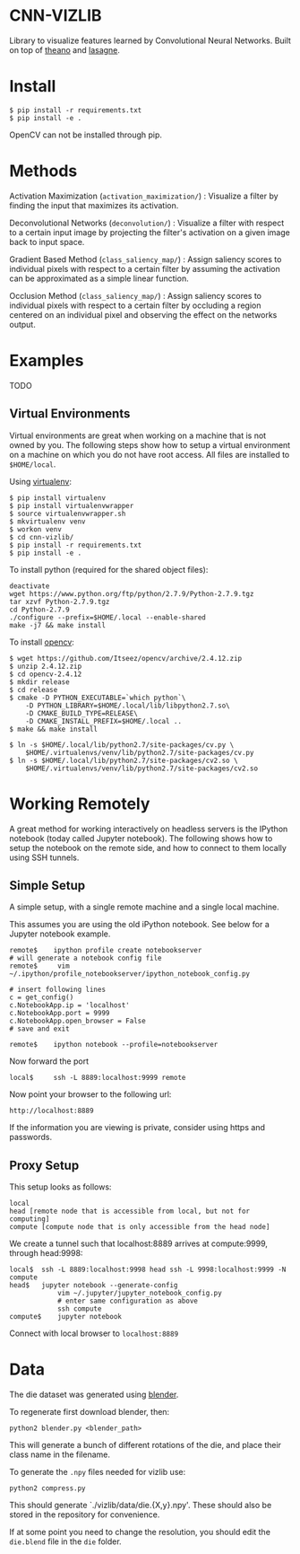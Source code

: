 # CNN-VIZLIB

Library to visualize features learned by Convolutional Neural Networks. Built on
top of [theano](https://github.com/Theano/Theano) and [lasagne](https://github.com/Lasagne/Lasagne).

# Install

    $ pip install -r requirements.txt
    $ pip install -e .

OpenCV can not be installed through pip. 

# Methods

Activation Maximization (`activation_maximization/`)
: Visualize a filter by finding the input that maximizes its activation.

Deconvolutional Networks (`deconvolution/`)
: Visualize a filter with respect to a certain input image by projecting the
filter's activation on a given image back to input space.

Gradient Based Method (`class_saliency_map/`)
: Assign saliency scores to individual pixels with respect to a certain filter
by assuming the activation can be approximated as a simple linear function.

Occlusion Method (`class_saliency_map/`)
: Assign saliency scores to individual pixels with respect to a certain filter
by occluding a region centered on an individual pixel and observing the effect
on the networks output.

# Examples

TODO

## Virtual Environments

Virtual environments are great when working on a machine that is not owned by
you. The following steps show how to setup a virtual environment on a machine on
which you do not have root access. All files are installed to `$HOME/local`.

Using [virtualenv](http://docs.python-guide.org/en/latest/dev/virtualenvs/):

    $ pip install virtualenv
    $ pip install virtualenvwrapper
    $ source virtualenvwrapper.sh
    $ mkvirtualenv venv
    $ workon venv
    $ cd cnn-vizlib/
    $ pip install -r requirements.txt
    $ pip install -e .

To install python (required for the shared object files):

    deactivate
    wget https://www.python.org/ftp/python/2.7.9/Python-2.7.9.tgz
    tar xzvf Python-2.7.9.tgz 
    cd Python-2.7.9
    ./configure --prefix=$HOME/.local --enable-shared
    make -j7 && make install

To install [opencv](http://opencv.org/downloads.html):

    $ wget https://github.com/Itseez/opencv/archive/2.4.12.zip
    $ unzip 2.4.12.zip
    $ cd opencv-2.4.12
    $ mkdir release
    $ cd release
    $ cmake -D PYTHON_EXECUTABLE=`which python`\
        -D PYTHON_LIBRARY=$HOME/.local/lib/libpython2.7.so\
        -D CMAKE_BUILD_TYPE=RELEASE\
        -D CMAKE_INSTALL_PREFIX=$HOME/.local ..
    $ make && make install

    $ ln -s $HOME/.local/lib/python2.7/site-packages/cv.py \
        $HOME/.virtualenvs/venv/lib/python2.7/site-packages/cv.py
    $ ln -s $HOME/.local/lib/python2.7/site-packages/cv2.so \
        $HOME/.virtualenvs/venv/lib/python2.7/site-packages/cv2.so

# Working Remotely

A great method for working interactively on headless servers is the IPython
notebook (today called Jupyter notebook). The following shows how to setup the
notebook on the remote side, and how to connect to them locally using SSH
tunnels.

## Simple Setup

A simple setup, with a single remote machine and a single local machine.

This assumes you are using the old iPython notebook. See below for a Jupyter
notebook example.

    remote$    ipython profile create notebookserver
    # will generate a notebook config file
    remote$     vim ~/.ipython/profile_notebookserver/ipython_notebook_config.py

    # insert following lines
    c = get_config()
    c.NotebookApp.ip = 'localhost'
    c.NotebookApp.port = 9999
    c.NotebookApp.open_browser = False
    # save and exit

    remote$    ipython notebook --profile=notebookserver

Now forward the port

    local$     ssh -L 8889:localhost:9999 remote

Now point your browser to the following url:

    http://localhost:8889

If the information you are viewing is private, consider using https and
passwords.

## Proxy Setup

This setup looks as follows:

    local
    head [remote node that is accessible from local, but not for computing]
    compute [compute node that is only accessible from the head node]

We create a tunnel such that localhost:8889 arrives at compute:9999, through
head:9998:

    local$ 	ssh -L 8889:localhost:9998 head ssh -L 9998:localhost:9999 -N compute
    head$ 	jupyter notebook --generate-config
                vim ~/.jupyter/jupyter_notebook_config.py
                # enter same configuration as above
                ssh compute
    compute$    jupyter notebook

Connect with local browser to `localhost:8889`

# Data

The die dataset was generated using
[blender](https://www.blender.org/download/).

To regenerate first download blender, then:

    python2 blender.py <blender_path>

This will generate a bunch of different rotations of the die, and place their
class name in the filename.

To generate the `.npy` files needed for vizlib use:

    python2 compress.py

This should generate `./vizlib/data/die.{X,y}.npy'. These should also be stored
in the repository for convenience.

If at some point you need to change the resolution, you should edit the
`die.blend` file in the `die` folder.
